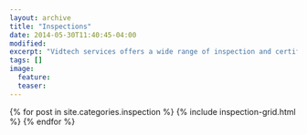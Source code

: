 ```yaml
---
layout: archive
title: "Inspections"
date: 2014-05-30T11:40:45-04:00
modified:
excerpt: "Vidtech services offers a wide range of inspection and certification options"
tags: []
image:
  feature:
  teaser:
---
```


<div class="tiles">
{% for post in site.categories.inspection %}
  {% include inspection-grid.html %}
{% endfor %}
</div><!-- /.tiles -->
